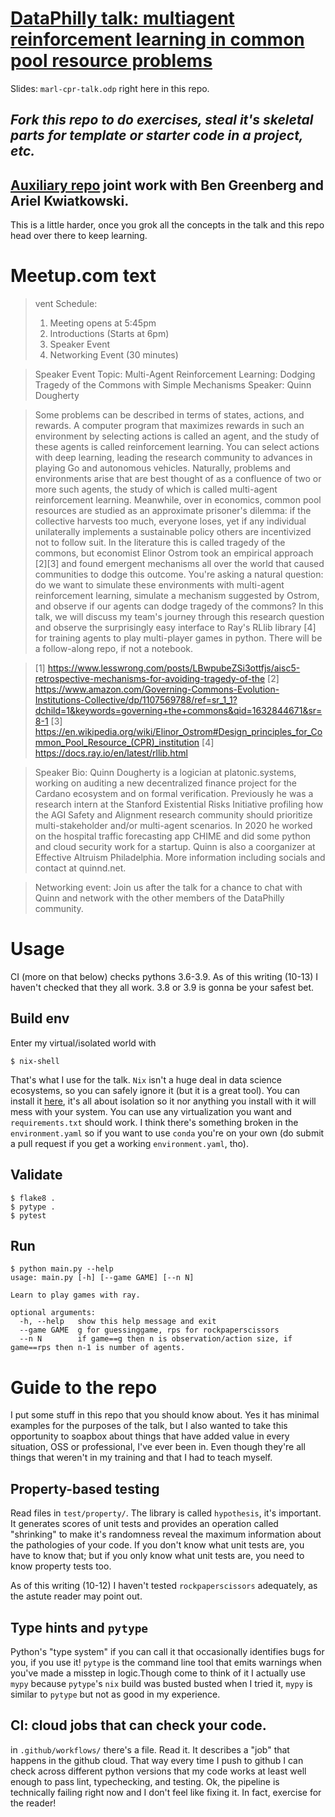 # [DataPhilly talk: multiagent reinforcement learning in common pool resource problems](https://www.meetup.com/DataPhilly/events/281132668)

Slides: `marl-cpr-talk.odp` right here in this repo. 

## _Fork this repo to do exercises, steal it's skeletal parts for template or starter code in a project, etc._

## [Auxiliary repo](https://github.com/RedTachyon/cpr_reputation/) joint work with Ben Greenberg and Ariel Kwiatkowski. 

This is a little harder, once you grok all the concepts in the talk and this repo head over there to keep learning.

# Meetup.com text

> vent Schedule:
> 1. Meeting opens at 5:45pm
> 2. Introductions (Starts at 6pm)
> 3. Speaker Event
> 4. Networking Event (30 minutes)

> Speaker Event
> Topic: Multi-Agent Reinforcement Learning: Dodging Tragedy of the Commons with Simple Mechanisms
> Speaker: Quinn Dougherty

> Some problems can be described in terms of states, actions, and rewards. A computer program that maximizes rewards in such an environment by selecting actions is called an agent, and the study of these agents is called reinforcement learning. You can select actions with deep learning, leading the research community to advances in playing Go and autonomous vehicles. Naturally, problems and environments arise that are best thought of as a confluence of two or more such agents, the study of which is called multi-agent reinforcement learning. Meanwhile, over in economics, common pool resources are studied as an approximate prisoner's dilemma: if the collective harvests too much, everyone loses, yet if any individual unilaterally implements a sustainable policy others are incentivized not to follow suit. In the literature this is called tragedy of the commons, but economist Elinor Ostrom took an empirical approach [2][3] and found emergent mechanisms all over the world that caused communities to dodge this outcome. You're asking a natural question: do we want to simulate these environments with multi-agent reinforcement learning, simulate a mechanism suggested by Ostrom, and observe if our agents can dodge tragedy of the commons? In this talk, we will discuss my team's journey through this research question and observe the surprisingly easy interface to Ray's RLlib library [4] for training agents to play multi-player games in python. There will be a follow-along repo, if not a notebook.

> [1] https://www.lesswrong.com/posts/LBwpubeZSi3ottfjs/aisc5-retrospective-mechanisms-for-avoiding-tragedy-of-the
> [2] https://www.amazon.com/Governing-Commons-Evolution-Institutions-Collective/dp/1107569788/ref=sr_1_1?dchild=1&keywords=governing+the+commons&qid=1632844671&sr=8-1
> [3] https://en.wikipedia.org/wiki/Elinor_Ostrom#Design_principles_for_Common_Pool_Resource_(CPR)_institution
> [4] https://docs.ray.io/en/latest/rllib.html

> Speaker Bio:
> Quinn Dougherty is a logician at platonic.systems, working on auditing a new decentralized finance project for the Cardano ecosystem and on formal verification. Previously he was a research intern at the Stanford Existential Risks Initiative profiling how the AGI Safety and Alignment research community should prioritize multi-stakeholder and/or multi-agent scenarios. In 2020 he worked on the hospital traffic forecasting app CHIME and did some python and cloud security work for a startup. Quinn is also a coorganizer at Effective Altruism Philadelphia. More information including socials and contact at quinnd.net.

> Networking event:
> Join us after the talk for a chance to chat with Quinn and network with the other members of the DataPhilly community.

# Usage

CI (more on that below) checks pythons 3.6-3.9. As of this writing (10-13) I haven't checked that they all work. 3.8 or 3.9 is gonna be your safest bet.

## Build env 
Enter my virtual/isolated world with 
```
$ nix-shell
```

That's what I use for the talk. `Nix` isn't a huge deal in data science ecosystems, so you can safely ignore it (but it is a great tool). You can install it [here](https://nixos.org/download.html), it's all about isolation so it nor anything you install with it will mess with your system. You can use any virtualization you want and `requirements.txt` should work. I think there's something broken in the `environment.yaml` so if you want to use `conda` you're on your own (do submit a pull request if you get a working `environment.yaml`, tho).

## Validate
```
$ flake8 .
$ pytype .
$ pytest
```

## Run
```
$ python main.py --help
usage: main.py [-h] [--game GAME] [--n N]

Learn to play games with ray.

optional arguments:
  -h, --help   show this help message and exit
  --game GAME  g for guessinggame, rps for rockpaperscissors
  --n N        if game==g then n is observation/action size, if game==rps then n-1 is number of agents.
```
# Guide to the repo

I put some stuff in this repo that you should know about. Yes it has minimal examples for the purposes of the talk, but I also wanted to take this opportunity to soapbox about things that have added value in every situation, OSS or professional, I've ever been in. Even though they're all things that weren't in my training and that I had to teach myself.

## Property-based testing
Read files in `test/property/`. The library is called `hypothesis`, it's important. It generates scores of unit tests and provides an operation called "shrinking" to make it's randomness reveal the maximum information about the pathologies of your code. If you don't know what unit tests are, you have to know that; but if you only know what unit tests are, you need to know property tests too.

As of this writing (10-12) I haven't tested `rockpaperscissors` adequately, as the astute reader may point out.

## Type hints and `pytype` 
Python's "type system" if you can call it that occasionally identifies bugs for you, if you use it! `pytype` is the command line tool that emits warnings when you've made a misstep in logic.Though come to think of it I actually use `mypy` because `pytype`'s `nix` build was busted busted when I tried it, `mypy` is similar to `pytype` but not as good in my experience.

## CI: cloud jobs that can check your code. 

in `.github/workflows/` there's a file. Read it. It describes a "job" that happens in the github cloud. That way every time I push to github I can check across different python versions that my code works at least well enough to pass lint, typechecking, and testing. Ok, the pipeline is technically failing right now and I don't feel like fixing it. In fact, exercise for the reader!
